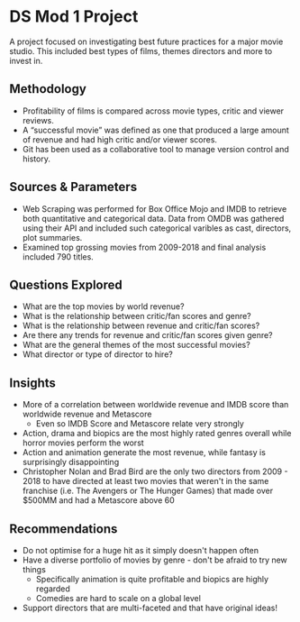 # DS Mod 1 Project #

A project focused on investigating best future practices for a major movie studio. This included best types of films, themes directors and more to invest in.

## Methodology ##

* Profitability of films is compared across movie types, critic and viewer reviews. 
* A “successful movie” was defined as one that produced a large amount of revenue and had high critic and/or viewer scores.
* Git has been used as a collaborative tool to manage version control and history.

## Sources & Parameters ##

* Web Scraping was performed for Box Office Mojo and IMDB to retrieve both quantitative and categorical data. Data from OMDB was gathered using their API and included such categorical varibles as cast, directors, plot summaries.
* Examined top grossing movies from 2009-2018 and final analysis included 790 titles.

## Questions Explored ##

* What are the top movies by world revenue?
* What is the relationship between critic/fan scores and genre?
* What is the relationship between revenue and  critic/fan scores?
* Are there any trends for revenue and critic/fan scores given genre?
* What are the general themes of the most successful movies?
* What director or type of director to hire?


## Insights ##
* More of a correlation between worldwide revenue and IMDB score than worldwide revenue and Metascore
  * Even so IMDB Score and Metascore relate very strongly
* Action, drama and biopics are the most highly rated genres overall while horror movies perform the worst
* Action and animation generate the most revenue, while fantasy is surprisingly disappointing
* Christopher Nolan and Brad Bird are the only two directors from 2009 - 2018 to have directed at least two movies that weren't in the same franchise (i.e. The Avengers or The Hunger Games) that made over $500MM and had a Metascore above 60

## Recommendations ##
* Do not optimise for a huge hit as it simply doesn't happen often
* Have a diverse portfolio of movies by genre - don't be afraid to try new things
  * Specifically animation is quite profitable and biopics are highly regarded
  * Comedies are hard to scale on a global level
* Support directors that are multi-faceted and that have original ideas!
